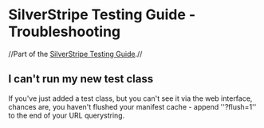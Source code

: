 # SilverStripe Testing Guide - Troubleshooting

//Part of the [SilverStripe Testing Guide](testing-guide).//

## I can't run my new test class

If you've just added a test class, but you can't see it via the web interface, chances are, you haven't flushed your
manifest cache - append ''?flush=1'' to the end of your URL querystring.
